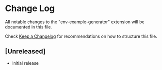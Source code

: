 # Change Log

All notable changes to the "env-example-generator" extension will be documented in this file.

Check [Keep a Changelog](http://keepachangelog.com/) for recommendations on how to structure this file.

## [Unreleased]

- Initial release